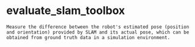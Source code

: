 # evaluate_slam_toolbox
    Measure the difference between the robot's estimated pose (position and orientation) provided by SLAM and its actual pose, which can be obtained from ground truth data in a simulation environment. 
